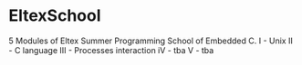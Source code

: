 # EltexSchool
5 Modules of Eltex Summer Programming School of Embedded C.
I - Unix
II - C language
III - Processes interaction
iV - tba
V - tba
